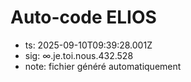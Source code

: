 # Auto-code ELIOS
- ts: 2025-09-10T09:39:28.001Z
- sig: ∞.je.toi.nous.432.528
- note: fichier généré automatiquement